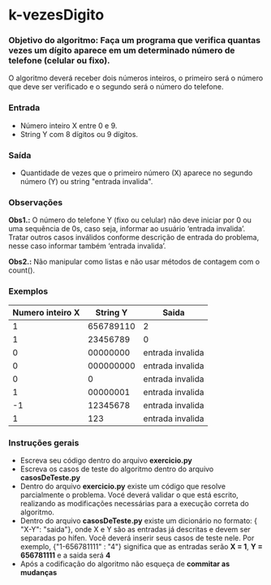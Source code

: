 # k-vezesDigito
### Objetivo do algoritmo: Faça um programa que verifica quantas vezes um dígito aparece em um determinado número de telefone (celular ou fixo). 
O algoritmo deverá receber dois números inteiros, o primeiro será o número que deve ser verificado e o segundo será o número do telefone. 

### Entrada
- Número inteiro X entre 0 e 9.
- String Y com 8 dígitos ou 9 dígitos. 

### Saída
- Quantidade de vezes que o primeiro número (X) aparece no segundo número (Y) ou string "entrada invalida".

### Observações
**Obs1.:** O número do telefone Y (fixo ou celular) não deve iniciar por 0 ou uma sequência de 0s, caso seja, informar ao usuário ‘entrada invalida’. Tratar outros casos inválidos conforme descrição de entrada do problema, nesse caso informar também ‘entrada invalida’.

**Obs2.:** Não manipular como listas e não usar métodos de contagem com o count().

### Exemplos
| Numero inteiro X | String Y | Saida |
| ------ | ------ | ------ |
| 1 | 656789110 | 2 |
| 1 | 23456789 | 0 |
| 0 | 00000000 | entrada invalida |
| 0 | 000000000 | entrada invalida |
| 0 | 0 | entrada invalida |
| 1 | 00000001 | entrada invalida |
| -1 | 12345678 | entrada invalida |
| 1 | 123 | entrada invalida |

### Instruções gerais
- Escreva seu código dentro do arquivo **exercicio.py**
- Escreva os casos de teste do algoritmo dentro do arquivo **casosDeTeste.py**
- Dentro do arquivo **exercicio.py** existe um código que resolve parcialmente o problema. Vocé deverá validar o que está escrito, realizando as modificações necessárias para a execução correta do algoritmo.
- Dentro do arquivo **casosDeTeste.py** existe um dicionário no formato: { "X-Y": "saida"}, onde X e Y são as entradas já descritas e devem ser separadas po hífen. Você deverá inserir seus casos de teste nele. Por exemplo, {"1-656781111" : "4"} significa que as entradas serão **X = 1**, **Y = 656781111** e a saida será **4**
- Após a codificação do algoritmo não esqueça de **commitar as mudanças**

